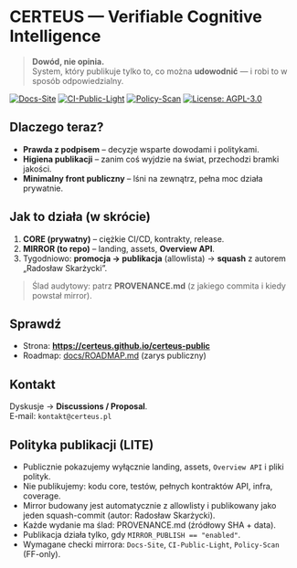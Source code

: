 # CERTEUS — Verifiable Cognitive Intelligence

> **Dowód, nie opinia.**  
> System, który publikuje tylko to, co można **udowodnić** — i robi to w sposób odpowiedzialny.

[![Docs-Site](https://github.com/CERTEUS/certeus-public/actions/workflows/docs-site.yml/badge.svg?branch=main)](https://github.com/CERTEUS/certeus-public/actions/workflows/docs-site.yml)
[![CI-Public-Light](https://github.com/CERTEUS/certeus-public/actions/workflows/ci_public_light.yml/badge.svg?branch=main)](https://github.com/CERTEUS/certeus-public/actions/workflows/ci_public_light.yml)
[![Policy-Scan](https://github.com/CERTEUS/certeus-public/actions/workflows/policy-scan.yml/badge.svg?branch=main)](https://github.com/CERTEUS/certeus-public/actions/workflows/policy-scan.yml)
[![License: AGPL-3.0](https://img.shields.io/badge/License-AGPL--3.0-blue.svg)](LICENSE)

## Dlaczego teraz?
- **Prawda z podpisem** – decyzje wsparte dowodami i politykami.  
- **Higiena publikacji** – zanim coś wyjdzie na świat, przechodzi bramki jakości.  
- **Minimalny front publiczny** – lśni na zewnątrz, pełna moc działa prywatnie.

## Jak to działa (w skrócie)
1. **CORE (prywatny)** – ciężkie CI/CD, kontrakty, release.  
2. **MIRROR (to repo)** – landing, assets, **Overview API**.  
3. Tygodniowo: **promocja → publikacja** (allowlista) → **squash** z autorem „Radosław Skarżycki”.

> Ślad audytowy: patrz **PROVENANCE.md** (z jakiego commita i kiedy powstał mirror).

## Sprawdź
- Strona: **https://certeus.github.io/certeus-public**  
- Roadmap: [docs/ROADMAP.md](docs/ROADMAP.md) (zarys publiczny)

## Kontakt
Dyskusje → **Discussions / Proposal**.  
E-mail: `kontakt@certeus.pl`

## Polityka publikacji (LITE)
- Publicznie pokazujemy wyłącznie landing, assets, `Overview API` i pliki polityk.
- Nie publikujemy: kodu core, testów, pełnych kontraktów API, infra, coverage.
- Mirror budowany jest automatycznie z allowlisty i publikowany jako jeden squash-commit (autor: Radosław Skarżycki).
- Każde wydanie ma ślad: PROVENANCE.md (źródłowy SHA + data).
- Publikacja działa tylko, gdy `MIRROR_PUBLISH == "enabled"`.
- Wymagane checki mirrora: `Docs-Site`, `CI-Public-Light`, `Policy-Scan` (FF-only).
